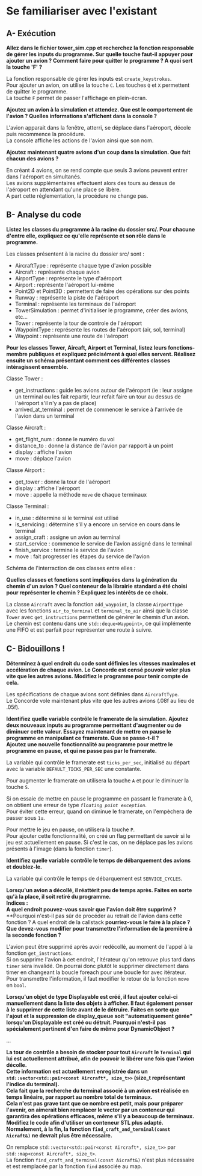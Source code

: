 # Se familiariser avec l'existant

## A- Exécution

**Allez dans le fichier tower_sim.cpp et recherchez la fonction responsable de gérer les inputs du programme. Sur quelle touche faut-il appuyer pour ajouter un avion ? Comment faire pour quitter le programme ? A quoi sert la touche 'F' ?**  

La fonction responsable de gérer les inputs est `create_keystrokes`.  
Pour ajouter un avion, on utilise la touche `C`. Les touches `Q` et `X` permettent de quitter le programme.  
La touche `F` permet de passer l'affichage en plein-écran.  


**Ajoutez un avion à la simulation et attendez. Que est le comportement de l'avion ? Quelles informations s'affichent dans la console ?**  

L'avion apparait dans la fenêtre, atterri, se déplace dans l'aéroport, décole puis recommence la procédure.  
La console affiche les actions de l'avion ainsi que son nom.  


**Ajoutez maintenant quatre avions d'un coup dans la simulation. Que fait chacun des avions ?**  

En créant 4 avions, on se rend compte que seuls 3 avions peuvent entrer dans l'aéroport en simultanés.  
Les avions supplémentaires effectuent alors des tours au dessus de l'aéroport en attendant qu'une place se libère.  
A part cette réglementation, la procédure ne change pas.  


## B- Analyse du code

**Listez les classes du programme à la racine du dossier src/. Pour chacune d'entre elle, expliquez ce qu'elle représente et son rôle dans le programme.**  

Les classes présentent à la racine du dossier src/ sont :  
* AircraftType : représente chaque type d'avion possible
* Aircraft : représente chaque avion
* AirportType : représente le type d'aéroport
* Airport : représente l'aéroport lui-même
* Point2D et Point3D : permettent de faire des opérations sur des points
* Runway : représente la piste de l'aéroport
* Terminal : représente les terminaux de l'aéroport
* TowerSimulation : permet d'initialiser le programme, créer des avions, etc...
* Tower : représente la tour de controle de l'aéroport
* WaypointType : représente les routes de l'aéroport (air, sol, terminal)
* Waypoint : représente une route de l'aéroport


**Pour les classes Tower, Aircaft, Airport et Terminal, listez leurs fonctions-membre publiques et expliquez précisément à quoi elles servent. Réalisez ensuite un schéma présentant comment ces différentes classes intéragissent ensemble.**  

Classe Tower :  
* get_instructions : guide les avions autour de l'aéroport (ie : leur assigne un terminal ou les fait repartir, leur refait faire un tour au dessus de l'aéroport s'il n'y a pas de place)
* arrived_at_terminal : permet de commencer le service à l'arrivée de l'avion dans un terminal

Classe Aircraft :
* get_flight_num : donne le numéro du vol
* distance_to : donne la distance de l'avion par rapport à un point
* display : affiche l'avion
* move : déplace l'avion

Classe Airport :
* get_tower : donne la tour de l'aéroport
* display : affiche l'aéroport
* move : appelle la méthode `move` de chaque terminaux

Classe Terminal : 
* in_use : détermine si le terminal est utilisé
* is_servicing : détermine s'il y a encore un service en cours dans le terminal
* assign_craft : assigne un avion au terminal
* start_service : commence le service de l'avion assigné dans le terminal
* finish_service : termine le service de l'avion
* move : fait progresser les étapes du service de l'avion

Schéma de l'interraction de ces classes entre elles :   
![]()


**Quelles classes et fonctions sont impliquées dans la génération du chemin d'un avion ? Quel conteneur de la librairie standard a été choisi pour représenter le chemin ? Expliquez les intérêts de ce choix.**  

La classe `Aircraft` avec la fonction `add_waypoint`, la classe `AirportType` avec les fonctions `air_to_terminal` et `terminal_to_air` ainsi que la classe `Tower` avec `get_instructions` permettent de générer le chemin d'un avion.  
Le chemin est contenu dans une `std::deque<Waypoint>`, ce qui implémente une FIFO et est parfait pour représenter une route à suivre.  


## C- Bidouillons !

**Déterminez à quel endroit du code sont définies les vitesses maximales et accélération de chaque avion. Le Concorde est censé pouvoir voler plus vite que les autres avions. Modifiez le programme pour tenir compte de cela.**  

Les spécifications de chaque avions sont définies dans `AircraftType`.  
Le Concorde vole maintenant plus vite que les autres avions (.08f au lieu de .05f).  


**Identifiez quelle variable contrôle le framerate de la simulation. Ajoutez deux nouveaux inputs au programme permettant d'augmenter ou de diminuer cette valeur. Essayez maintenant de mettre en pause le programme en manipulant ce framerate. Que se passe-t-il ?**  
**Ajoutez une nouvelle fonctionnalité au programme pour mettre le programme en pause, et qui ne passe pas par le framerate.**  

La variable qui contrôle le framerate est `ticks_per_sec`, initialisé au départ avec la variable `DEFAULT_TICKS_PER_SEC` une constante.  

Pour augmenter le framerate on utilisera la touche `A` et pour le diminuer la touche `S`.  

Si on essaie de mettre en pause le programme en passant le framerate à 0, on obtient une erreur de type *`floating point exception`*.  
Pour éviter cette erreur, quand on diminue le framerate, on l'empèchera de passer sous `1u`.  

Pour mettre le jeu en pause, on utilisera la touche `P`.  
Pour ajouter cette fonctionnalité, on créé un flag permettant de savoir si le jeu est actuellement en pause. Si c'est le cas, on ne déplace pas les avions présents à l'image (dans la fonction `timer`).  


**Identifiez quelle variable contrôle le temps de débarquement des avions et doublez-le.**  

La variable qui contrôle le temps de débarquement est `SERVICE_CYCLES`.  


**Lorsqu'un avion a décollé, il réattérit peu de temps après. Faites en sorte qu'à la place, il soit retiré du programme.**  
**Indices :**  
**A quel endroit pouvez-vous savoir que l'avion doit être supprimé ?**  
**Pourquoi n'est-il pas sûr de procéder au retrait de l'avion dans cette fonction ? A quel endroit de la callstack **pourriez-vous le faire à la place ?**  
**Que devez-vous modifier pour transmettre l'information de la première à la seconde fonction ?**  

L'avion peut être supprimé après avoir redécollé, au moment de l'appel à la fonction `get_instructions`.  
Si on supprime l'avion à cet endroit, l'itérateur qu'on retrouve plus tard dans `timer` sera invalidé. On pourrai donc plutôt le supprimer directement dans timer en changeant la boucle foreach pour une boucle for avec itérateur.  
Pour transmettre l'information, il faut modifier le retour de la fonction `move` en `bool`.  


**Lorsqu'un objet de type Displayable est créé, il faut ajouter celui-ci manuellement dans la liste des objets à afficher. Il faut également penser à le supprimer de cette liste avant de le détruire. Faites en sorte que l'ajout et la suppression de display_queue soit "automatiquement gérée" lorsqu'un Displayable est créé ou détruit. Pourquoi n'est-il pas spécialement pertinent d'en faire de même pour DynamicObject ?**  

...


**La tour de contrôle a besoin de stocker pour tout `Aircraft` le `Terminal` qui lui est actuellement attribué, afin de pouvoir le libérer une fois que l'avion décolle.**  
**Cette information est actuellement enregistrée dans un `std::vector<std::pair<const Aircraft*, size_t>>` (size_t représentant l'indice du terminal).**  
**Cela fait que la recherche du terminal associé à un avion est réalisée en temps linéaire, par rapport au nombre total de terminaux.**  
**Cela n'est pas grave tant que ce nombre est petit, mais pour préparer l'avenir, on aimerait bien remplacer le vector par un conteneur qui garantira des opérations efficaces, même s'il y a beaucoup de terminaux.**  
**Modifiez le code afin d'utiliser un conteneur STL plus adapté. Normalement, à la fin, la fonction `find_craft_and_terminal(const Aicraft&)` ne devrait plus être nécessaire.**  

On remplace `std::vector<std::pair<const Aircraft*, size_t>>` par `std::map<const Aircraft*, size_t>`.  
La fonction `find_craft_and_terminal(const Aicraft&)` n'est plus nécessaire et est remplacée par la fonction `find` associée au map.  